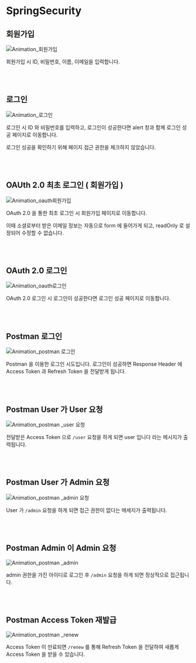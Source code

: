 # SpringSecurity

## 회원가입

![Animation_회원가입](https://github.com/HwaJong-N/SpringSecurity/assets/112313795/2c91e0c4-bf30-4f56-acfb-058b1b07f025)


회원가입 시 ID, 비밀번호, 이름, 이메일을 입력합니다.


<br>
<br>


## 로그인

![Animation_로그인](https://github.com/HwaJong-N/SpringSecurity/assets/112313795/6daf80e7-08e3-46ff-8c04-8c9b0b4edf54)


로그인 시 ID 와 비밀번호를 입력하고, 로그인이 성공한다면 alert 창과 함께 로그인 성공 페이지로 이동합니다.

로그인 성공을 확인하기 위해 페이지 접근 권한을 체크하지 않았습니다.


<br>
<br>


## OAUth 2.0 최초 로그인 ( 회원가입 )

![Animation_oauth회원가입](https://github.com/HwaJong-N/SpringSecurity/assets/112313795/c3e785ff-4d6b-441b-9581-10e8569a73e3)


OAuth 2.0 을 통한 최초 로그인 시 회원가입 페이지로 이동합니다.

이때 소셜로부터 받은 이메일 정보는 자동으로 form 에 들어가게 되고, readOnly 로 설정되어 수정할 수 없습니다.


<br>
<br>



## OAuth 2.0 로그인

![Animation_oauth로그인](https://github.com/HwaJong-N/SpringSecurity/assets/112313795/e0dd0730-05a9-433e-9add-9e1ceac586ee)


OAuth 2.0 로그인 시 로그인이 성공한다면 로그인 성공 페이지로 이동합니다.


<br>
<br>


## Postman 로그인

![Animation_postman 로그인](https://github.com/HwaJong-N/SpringSecurity/assets/112313795/901ef711-f1b9-417c-ad26-28df2b4353a1)



Postman 을 이용한 로그인 시도입니다. 로그인이 성공하면 Response Header 에 Access Token 과 Refresh Token 을 전달받게 됩니다.


<br>
<br>


## Postman User 가 User 요청

![Animation_postman _user 요청](https://github.com/HwaJong-N/SpringSecurity/assets/112313795/91010f5a-f76c-4566-85d9-0957ed5d541b)


전달받은 Access Token 으로 ```/user``` 요청을 하게 되면 user 입니다 라는 메시지가 출력됩니다.


<br>
<br>


## Postman User 가 Admin 요청

![Animation_postman _admin 요청](https://github.com/HwaJong-N/SpringSecurity/assets/112313795/8e975dc3-6680-4a57-b1cc-58f318846ef0)


User 가 ```/admin``` 요청을 하게 되면 접근 권한이 없다는 메세지가 출력됩니다.


<br>
<br>

## Postman Admin 이 Admin 요청


![Animation_postman _admin](https://github.com/HwaJong-N/SpringSecurity/assets/112313795/0ce53dcb-5be7-40ba-8930-f11ef6fbe3a9)


admin 권한을 가진 아이디로 로그인 후 ```/admin``` 요청을 하게 되면 정상적으로 접근됩니다.


<br>
<br>



## Postman Access Token 재발급

![Animation_postman _renew](https://github.com/HwaJong-N/SpringSecurity/assets/112313795/601e41b3-215f-4ad0-8f23-f7ffe8f306fa)


Access Token 이 만료되면 ```/renew``` 를 통해 Refresh Token 을 전달하여 새롭게 Access Token 을 받을 수 있습니다.
